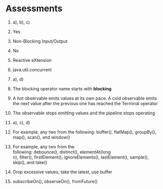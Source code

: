 

Assessments
===========

1.  a), b), c)
2.  Yes
3.  Non-Blocking Input/Output
4.  No
5.  Reactive eXtension
6.  java.util.concurrent
7.  a), d)
8.  The blocking operator name starts with **blocking**
9.  A hot observable emits values at its own pace. A cold observable
    emits the next value after the previous one has reached the Terminal
    operator
10. The observable stops emitting values and the pipeline stops
    operating
11. a), c), d)
12. For example, any two from the following: buffer(), flatMap(),
    groupBy(), map(), scan(), and window()

13. For example, any two from the
    following: debounce(), distinct(), elementAt(long
    n), filter(), firstElement(), ignoreElements(), lastElement(),
    sample(), skip(), and take()
14. Drop excessive values, take the latest, use buffer
15. subscribeOn(), observeOn(), fromFuture()
